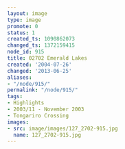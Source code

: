 ```yaml
---
layout: image
type: image
promote: 0
status: 1
created_ts: 1090862073
changed_ts: 1372159415
node_id: 915
title: 02702 Emerald Lakes
created: '2004-07-26'
changed: '2013-06-25'
aliases:
- "/node/915/"
permalink: "/node/915/"
tags:
- Highlights
- 2003/11 - November 2003
- Tongariro Crossing
images:
- src: image/images/127_2702-915.jpg
  name: 127_2702-915.jpg
---
```


